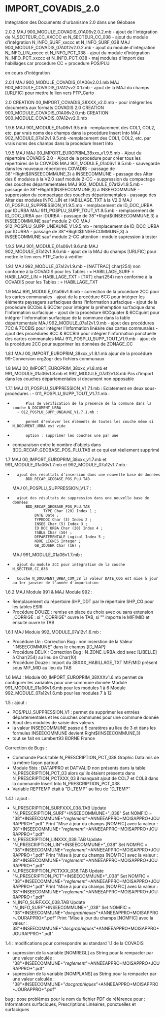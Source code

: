 IMPORT_COVADIS_2.0
==================

Imtégration des Documents d'urbanisme 2.0 dans une Géobase

2.0.2	MAJ 900_MODULE_COVADIS_01A06v2.0.2.mb
	- ajout de l'intégration de N_SECTEUR_CC_XXCCC et N_SECTEUR_CC_038
	- ajout du module d'intégration N_INFO_SURF_xxccc et N_INFO_SURF_038
	MAJ 900_MODULE_COVADIS_07A012v2.0.2.mb
	- ajout du module d'intégration N_INFO_LIN_xxccc et N_INFO_PCT_038
	- ajout du module d'intégration N_INFO_PCT_xxccc et N_INFO_PCT_038
	- maj modules d'import des habillages car procedure CC = procedure POS/PLU

en cours d'intégration

2.0.1	MAJ 900_MODULE_COVADIS_01A06v2.0.1.mb
	MAJ 900_MODULE_COVADIS_07A12vv2.0.1.mb
	- ajout de la MAJ du champs [URLFIC] pour mettre le lien vers FTP_Carto

2.0	CREATION 00_IMPORT_COVADIS_38XXX_v2.0.mb
	- pour intégrer les documents aux formats COVADIS 2.0
	CREATION 900_MODULE_COVADIS_01A06v2.0.mb
	CREATION 900_MODULE_COVADIS_07A12vv2.0.mb

1.9.6 	MAJ 901_MODULE_01a06v1.9.5.mb
	-remplacement des COL1, COL2, etc. par vrais noms des champs dans la procédure Insert Into
	MAJ 902_MODULE_07a12v1.9.5.mb
	-remplacement des COL1, COL2, etc. par vrais noms des champs dans la procédure Insert Into

1.9.5	MAJ MAJ 00_IMPORT_EUROPRIM_38xxx_v1.9.5.mb
	- Ajout du répertoire COVADIS 2.0
	- Ajout de la procédure pour créer tous les répertoires de la COVADIS
	MAJ 901_MODULE_01a06v1.9.5.mb
	- sauvegarde dans les nouveaux répertoires COVADIS
	- passage de 38"+Right$(INSEECOMMUNE,3) à INSEECOMMUNE
	- passage des Alter des 6 modules à la V2.0 sauf module 2-CC
	- suppression du compactage des couches départementales
	MAJ 902_MODULE_07a12v1.9.5.mb
	- passage de 38"+Right$(INSEECOMMUNE,3) à INSEECOMMUNE
	- suppression du compactage des couches départementales
	- passage des Alter des modules INFO_LIN et HABILLAGE_TXT à la V2.0
	MAJ 01_POSPLU_SUPPRESSION_V1.9.5.mb
	- remplacement de ID_DOC_URBA par IDURBA
	MAJ 911_POSPLU_SUPP_TOUT_V1.9.5.mb
	- remplacement de ID_DOC_URBA par IDURBA
	- passage de 38"+Right$(INSEECOMMUNE,3) à INSEECOMMUNE sauf module 2-CC
	MAJ 912_POSPLU_SUPP_UNEAUNE_V1.9.5.mb
	- remplacement de ID_DOC_URBA par IDURBA
	- passage de 38"+Right$(INSEECOMMUNE,3) à INSEECOMMUNE sauf module 2-CC
attention : module supression à tester

1.9.2	MAJ 901_MODULE_01a06v1.9.6.mb
	MAJ 902_MODULE_07a12v1.9.6.mb
	- ajout de la MAJ du champs [URLFIC] pour mettre le lien vers FTP_Carto
à vérifier

1.9.1	MAJ 992_MODULE_07a12v1.9.mb
	- [NATTRAC] char(254) non conforme à la COVADIS pour les Tables :
		= HABILLAGE_SURF
		= HABILLAGE_LIN
		= HABILLAGE_TXT
	- [TXT] char(254) non conforme à la COVADIS pour les Tables :
		= HABILLAGE_TXT
		

1.9	MAJ 991_MODULE_01a06v1.9.mb
	- correction de la procédure 2CC pour les cartes communales
	- ajout de la procédure 6CC pour intégrer les éléments paysagers surfaciques dans l'information surfacique
	- ajout de la procédure 6CCbis & 6CCter pour intégrer la préhemption surfacique dans l'information surfacique
	- ajout de la procédure 6CCquater & 6CCquint pour intégrer l'information surfacique de la commune dans la table départementale
	MAJ 992_MODULE_07a12v1.9.mb
	- ajout des procédures 7CC & 7CCBIS pour intégrer l'information linéaire des cartes communales
	- ajout des procédures 8CC & 8CCBIS pour intégrer l'information ponctuelle des cartes communales
	MAJ 911_POSPLU_SUPP_TOUT_V1.9.mb
	- ajout de la procédure 2CC pour supprimer les données de ZONAGE_CC

1.8.1	MAJ 00_IMPORT_EUROPRIM_38xxx_v1.8.1.mb
	ajour de la procédure 99-Conversion org2ogr des fichiers communaux

1.8	MAJ 00_IMPORT_EUROPRIM_38xxx_v1.8.mb et 991_MODULE_01a06v1.8.mb et 992_MODULE_07a12v1.8.mb
	Pas d'import dans les couches départementales si document non opposable 

1.7.1	MAJ 01_POSPLU_SUPPRESSION_V1.7.1.mb :
	Eclatement en deux sous-procédures :
		- 011_POSPLU_SUPP_TOUT_V1.7.1.mb :
*			Plus de vérification de la présence de la commune dans la couche N_DOCUMENT_URBA
		- 012_POSPLU_SUPP_UNEAUNE_V1.7.1.mb :
*			permet d'enlever les éléments de toutes les couche même si N_DOCUMENT_URBA est vide
*			option : supprimer les couches une par une
*	comparaison entre le nombre d'objets dans BDD_RECAP_GEOBASE_POS_PLU.TAB et ce qui est réellement supprimé	


1.7	MAJ 00_IMPORT_EUROPRIM_38xxx_v1.7.mb et 991_MODULE_01a06v1.7.mb et 992_MODULE_07a12v1.7.mb :
* 		ajout des résultats d'insersion dans une nouvelle base de données
			BDD_RECAP_GEOBASE_POS_PLU.TAB
	MAJ 01_POSPLU_SUPPRESSION_V1.7 : 
* 		ajout des résultats de suppression dans une nouvelle base de données
			BDD_RECAP_GEOBASE_POS_PLU.TAB
    				TYPE Char (20) Index 1 ;
   				DATE Date ;
   				TYPEDOC Char (3) Index 2 ;
   				INSEE Char (5) Index 3 ;
   				ID_DOC_URBA Char (20) Index 4 ;
   				TABLE Char (50) ;
   				DEPARTEMENTALE Logical Index 5 ;
   				NBRE_LIGNES Integer ;
   				GB_IDUSER Char (16) ;
	MAJ 991_MODULE_01a06v1.7.mb :
* 		ajout du module 2CC pour intégration de la couche N_SECTEUR_CC_038
* 		Couche N_DOCUMENT_URBA_COM_38 la valeur DATE_COG est mise à jour au 1er janvier de l'année d'importation


1.6.2	MAJ Module 991 & MAJ Module 992 :
* 	Remplacement du répertoire SHP_DDT par le répertoire SHP_CG pour les tables ESRI
*	Procédure DOUZE : remise en place du choix avec ou sans extension _CORRIGE : si "_CORRIGE" ouvre le TAB,
	si "" importe le MIF/MID et ensuite ouvre le TAB

1.6.1	MAJ Module 992_MODULE_07a12v1.6.mb :
*	Procédure Un : Correction Bug : non inserstion de la Valeur "INSEECOMMUNE" dans le champs [ID_MAP]
*	Procédure DEUX : Correction Bug : N_ZONE_URBA_ddd avec [LIBELLE] à Char(254) au lieu de Char(10)
*	Procédure Douze : import du 38XXX_HABILLAGE_TXT MIF/MID présent sous MIF_MID au lieu du TAB


1.6	MAJ :
	Module 00_IMPORT_EUROPRIM_38XXXv1.6.mb permet de configurer les variables pour une commune donnée
	Module 991_MODULE_01a06v1.6.mb pour les modules 1 à 6 
	Module 992_MODULE_07a12v1.6.mb pour les modules 7 à 12 

1.5 :	ajout :
*	POS/PLU_SUPPRESSION_V1 : permet de supprimer les entrées départementales et les couches communes pour une commune donnée
*	Ajout des modules de saisie des valeurs
*	la valeur INSEECOMMUNE passe à 5 caratères au lieu de 3 et dans les formules INSEECOMMUNE devient Right$(INSEECOMMUNE,3)
*	tout se fait en Lambert93 BORNE France


Correction de Bugs :
*	Commande Pack table N_PRESCRIPTION_PCT_038 Graphic Data mis de la même façon partout
*	Module 5bis : DATAPPRO et DATVALID non présents dans la table N_PRESCRIPTION_PCT_03 alors qu'ils étaient présents dans N_PRESCRIPTION_PCTXXX_03
	il manquait ajout de COL7 et COL8 dans la commande Insert Into N_PRESCRIPTION_PCT_038
*	Variable REPTEMP était à "D:\_TEMP" au lieu de "D\_TEMP\"


1.4.1 : ajout :
*	N_PRESCRIPTION_SURFXXX_038.TAB
  	Update "N_PRESCRIPTION_SURF"+INSEECOMMUNE+"_038" Set NOMFIC = "38"+INSEECOMMUNE+"_reglement_"+ANNEEAPPRO+MOISAPPRO+JOURAPPRO+".pdf"
  	Print "Mise à jour du champs [NOMFIC] avec la valeur : 38"+INSEECOMMUNE+"_reglement_"+ANNEEAPPRO+MOISAPPRO+JOURAPPRO+".pdf"
*	N_PRESCRIPTION_LINXXX_038.TAB
	Update "N_PRESCRIPTION_LIN"+INSEECOMMUNE+"_038" Set NOMFIC = "38"+INSEECOMMUNE+"_reglement_"+ANNEEAPPRO+MOISAPPRO+JOURAPPRO+".pdf"
	Print "Mise à jour du champs [NOMFIC] avec la valeur : 38"+INSEECOMMUNE+"_reglement_"+ANNEEAPPRO+MOISAPPRO+JOURAPPRO+".pdf"
*	N_PRESCRIPTION_PCTXXX_038.TAB
	Update "N_PRESCRIPTION_PCT"+INSEECOMMUNE+"_038" Set NOMFIC = "38"+INSEECOMMUNE+"_reglement_"+ANNEEAPPRO+MOISAPPRO+JOURAPPRO+".pdf"
	Print "Mise à jour du champs [NOMFIC] avec la valeur : 38"+INSEECOMMUNE+"_reglement_"+ANNEEAPPRO+MOISAPPRO+JOURAPPRO+".pdf"
*	N_INFO_SURFXXX_038.TAB
	Update "N_INFO_SURF"+INSEECOMMUNE+"_038" Set NOMFIC = "38"+INSEECOMMUNE+"_docgraphiques_"+ANNEEAPPRO+MOISAPPRO+JOURAPPRO+".pdf"
	Print "Mise à jour du champs [NOMFIC] avec la valeur : 38"+INSEECOMMUNE+"_docgraphiques_"+ANNEEAPPRO+MOISAPPRO+JOURAPPRO+".pdf"

1.4 : modifications pour correspondre au standard 1.1 de la COVADIS
- supression de la variable [NOMREGL] as String pour la rempacler par une valeur calculée : "38"+INSEECOMMUNE+"_reglement_"+ANNEEAPPRO+MOISAPPRO+JOURAPPRO+".pdf"
- supression de la variable [NOMPLANS] as String pour la rempacler par une valeur calculée : "38"+INSEECOMMUNE+"_docgraphiques_"+ANNEEAPPRO+MOISAPPRO+JOURAPPRO+".pdf"

bug : pose problèmes pour le nom du fichier PDF de référence pour :
Informations surfaciques, Prescriptions Linéaires, ponctuelles et surfaciques
